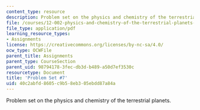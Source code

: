 ```yaml
---
content_type: resource
description: Problem set on the physics and chemistry of the terrestrial planets.
file: /courses/12-002-physics-and-chemistry-of-the-terrestrial-planets-fall-2008/40c2abfd8605c9b58eb305ebdd87a84a_MIT12_002f08_ps07.pdf
file_type: application/pdf
learning_resource_types:
- Assignments
license: https://creativecommons.org/licenses/by-nc-sa/4.0/
ocw_type: OCWFile
parent_title: Assignments
parent_type: CourseSection
parent_uid: 98794178-3fec-db3d-b489-a50d7ef3530c
resourcetype: Document
title: 'Problem Set #7'
uid: 40c2abfd-8605-c9b5-8eb3-05ebdd87a84a
---
```

Problem set on the physics and chemistry of the terrestrial planets.